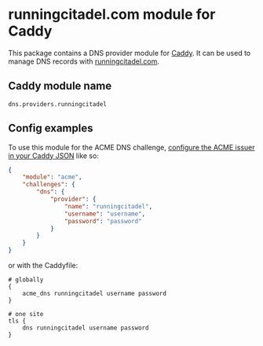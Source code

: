 runningcitadel.com module for Caddy
===================================

This package contains a DNS provider module for [Caddy](https://github.com/caddyserver/caddy). It can be used to manage DNS records with [runningcitadel.com](https://runningcitadel.com).

## Caddy module name

```
dns.providers.runningcitadel
```

## Config examples

To use this module for the ACME DNS challenge, [configure the ACME issuer in your Caddy JSON](https://caddyserver.com/docs/json/apps/tls/automation/policies/issuer/acme/) like so:

```json
{
	"module": "acme",
	"challenges": {
		"dns": {
			"provider": {
				"name": "runningcitadel",
				"username": "username",
				"password": "password"
			}
		}
	}
}
```

or with the Caddyfile:

```
# globally
{
	acme_dns runningcitadel username password
}
```

```
# one site
tls {
	dns runningcitadel username password
}
```
